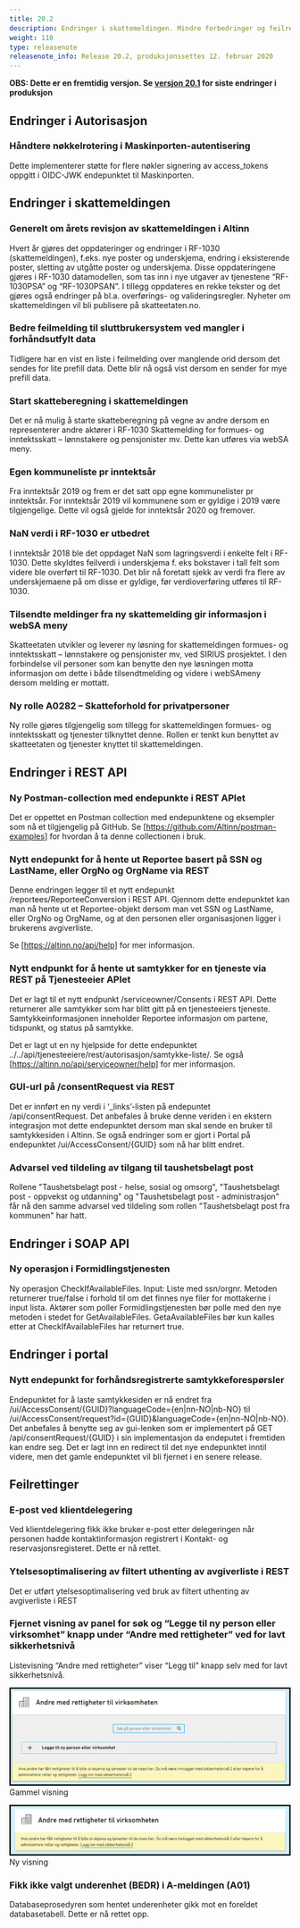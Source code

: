 ```yaml
---
title: 20.2
description: Endringer i skattemeldingen. Mindre forbedringer og feilrettinger
weight: 110
type: releasenote
releasenote_info: Release 20.2, produksjonssettes 12. februar 2020
---
```

**OBS: Dette er en fremtidig versjon. Se [versjon 20.1](../20-1) for siste endringer i produksjon**

## Endringer i Autorisasjon

### Håndtere nøkkelrotering i Maskinporten-autentisering

Dette implementerer støtte for flere nøkler signering av access_tokens oppgitt i OIDC-JWK endepunktet til Maskinporten.

## Endringer i skattemeldingen

### Generelt om årets revisjon av skattemeldingen i Altinn

Hvert år gjøres det oppdateringer og endringer i RF-1030 (skattemeldingen), f.eks. nye poster og underskjema, endring i eksisterende poster, sletting av utgåtte poster og underskjema. Disse oppdateringene gjøres i RF-1030 datamodellen, som tas inn i nye utgaver av tjenestene “RF-1030PSA” og “RF-1030PSAN”. I tillegg oppdateres en rekke tekster og det gjøres også endringer på bl.a. overførings- og valideringsregler. Nyheter om skattemeldingen vil bli publisere på skatteetaten.no.

### Bedre feilmelding til sluttbrukersystem ved mangler i forhåndsutfylt data

Tidligere har en vist en liste i feilmelding over manglende orid dersom det sendes for lite prefill data. Dette blir nå også vist dersom en sender for mye prefill data.

### Start skatteberegning i skattemeldingen

Det er nå mulig å starte skatteberegning på vegne av andre dersom en representerer andre aktører i RF-1030 Skattemelding for formues- og inntektsskatt – lønnstakere og pensjonister mv. Dette kan utføres via webSA meny.

### Egen kommuneliste pr inntektsår

Fra inntektsår 2019 og frem er det satt opp egne kommunelister pr inntektsår. For inntektsår 2019 vil kommunene som er gyldige i 2019 være tilgjengelige. Dette vil også gjelde for inntektsår 2020 og fremover.

### NaN verdi i RF-1030 er utbedret

I inntektsår 2018 ble det oppdaget NaN som lagringsverdi i enkelte felt i RF-1030. Dette skyldtes feilverdi i underskjema f. eks bokstaver i tall felt som videre ble overført til RF-1030. Det blir nå foretatt sjekk av verdi fra flere av underskjemaene på om disse er gyldige, før verdioverføring utføres til RF-1030.

### Tilsendte meldinger fra ny skattemelding gir informasjon i webSA meny

Skatteetaten utvikler og leverer ny løsning for skattemeldingen formues- og inntektsskatt – lønnstakere og pensjonister mv, ved SIRIUS prosjektet. I den forbindelse vil personer som kan benytte den nye løsningen motta informasjon om dette i både tilsendtmelding og videre i webSAmeny dersom melding er mottatt.

### Ny rolle A0282 – Skatteforhold for privatpersoner

Ny rolle gjøres tilgjengelig som tillegg for skattemeldingen formues- og inntektsskatt og tjenester tilknyttet denne. Rollen er tenkt kun benyttet av skatteetaten og tjenester knyttet til skattemeldingen.

## Endringer i REST API

### Ny Postman-collection med endepunkte i REST APIet

Det er oppettet en Postman collection med endepunktene og eksempler som nå et tilgjengelig på GitHub. Se [https://github.com/Altinn/postman-examples] for hvordan å ta denne collectionen i bruk.

### Nytt endepunkt for å hente ut Reportee basert på SSN og LastName, eller OrgNo og OrgName via REST

Denne endringen legger til et nytt endepunkt /reportees/ReporteeConversion i REST API. Gjennom dette endepunktet kan man nå hente ut et Reportee-objekt dersom man vet SSN og LastName, eller OrgNo og OrgName, og at den personen eller organisasjonen ligger i brukerens avgiverliste.

Se [https://altinn.no/api/help] for mer informasjon.

### Nytt endpunkt for å hente ut samtykker for en tjeneste via REST på Tjenesteeier APIet

Det er lagt til et nytt endpunkt /serviceowner/Consents i REST API. Dette returnerer alle samtykker som har blitt gitt på en tjenesteeiers tjeneste. Samtykkeinformasjonen inneholder Reportee informasjon om partene, tidspunkt, og status på samtykke.

Det er lagt ut en ny hjelpside for dette endepunktet ../../api/tjenesteeiere/rest/autorisasjon/samtykke-liste/. Se også [https://altinn.no/api/serviceowner/help] for mer informasjon.

### GUI-url på /consentRequest via REST

Det er innført en ny verdi i ‘_links’-listen på endepuntet /api/consentRequest. Det anbefales å bruke denne veriden i en ekstern integrasjon mot dette endepunktet dersom man skal sende en bruker til samtykkesiden i Altinn. Se også endringer som er gjort i Portal på endepunktet /ui/AccessConsent/{GUID} som nå har blitt endret.

### Advarsel ved tildeling av tilgang til taushetsbelagt post

Rollene "Taushetsbelagt post - helse, sosial og omsorg", "Taushetsbelagt post - oppvekst og utdanning" og "Taushetsbelagt post - administrasjon" får nå den samme advarsel ved tildeling som rollen "Taushetsbelagt post fra kommunen" har hatt.

## Endringer i SOAP API

### Ny operasjon i Formidlingstjenesten

Ny operasjon CheckIfAvailableFiles. Input: Liste med ssn/orgnr. Metoden returnerer true/false i forhold til om det finnes nye filer for mottakerne i input lista. Aktører som poller Formidlingstjenesten bør polle med den nye metoden i stedet for GetAvailableFiles. GetaAvailableFiles bør kun kalles etter at CheckIfAvailableFiles har returnert true.

## Endringer i portal

### Nytt endepunkt for forhåndsregistrerte samtykkeforespørsler

Endepunktet for å laste samtykkesiden er nå endret fra /ui/AccessConsent/{GUID}?languageCode={en|nn-NO|nb-NO} til /ui/AccessConsent/request?id={GUID}&languageCode={en|nn-NO|nb-NO}. Det anbefales å benytte seg av gui-lenken som er implementert på GET /api/consentRequest/{GUID} i sin implementasjon da endeputet i fremtiden kan endre seg. Det er lagt inn en redirect til det nye endepunktet inntil videre, men det gamle endepunktet vil bli fjernet i en senere release.

## Feilrettinger

### E-post ved klientdelegering

Ved klientdelegering fikk ikke bruker e-post etter delegeringen når personen hadde kontaktinformasjon registrert i Kontakt- og reservasjonsregisteret. Dette er nå rettet.

### Ytelsesoptimalisering av filtert uthenting av avgiverliste i REST

Det er utført ytelsesoptimalisering ved bruk av filtert uthenting av avgiverliste i REST

### Fjernet visning av panel for søk og “Legge til ny person eller virksomhet” knapp under “Andre med rettigheter” ved for lavt sikkerhetsnivå

Listevisning “Andre med rettigheter” viser “Legg til” knapp selv med for lavt sikkerhetsnivå.

![Gammel visning](AndreMedRettigheterGammel.png "Gammel visning")
 Gammel visning

![Gammel visning](AndreMedRettigheterNy.png "Ny visning")
Ny visning

### Fikk ikke valgt underenhet (BEDR) i A-meldingen (A01)

Databaseprosedyren som hentet underenheter gikk mot en foreldet databasetabell. Dette er nå rettet opp.

